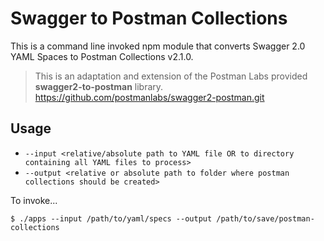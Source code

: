 # Swagger to Postman Collections

This is a command line invoked npm module that converts Swagger 2.0 YAML Spaces to Postman Collections v2.1.0.

> This is an adaptation and extension of the Postman Labs provided __swagger2-to-postman__ library.
> https://github.com/postmanlabs/swagger2-postman.git

## Usage

* `--input <relative/absolute path to YAML file OR to directory containing all YAML files to process>`
* `--output <relative or absolute path to folder where postman collections should be created>`

To invoke...

`$ ./apps --input /path/to/yaml/specs --output /path/to/save/postman-collections`
